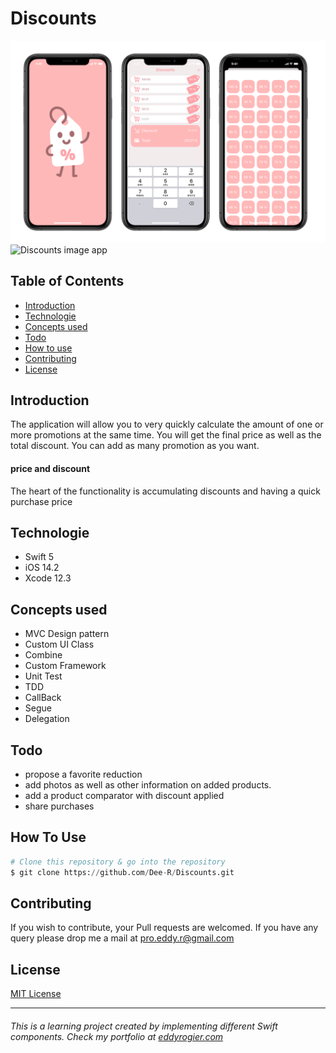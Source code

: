 # Discounts

![Discounts image app](https://raw.githubusercontent.com/Dee-R/Discounts/main/Discounts-iPhone.png)
![Discounts image app](https://media.giphy.com/media/ZxWM9tQkTO63chuSmH/giphy.gif)


## Table of Contents
* [Introduction](#introduction)
* [Technologie](#technologie)
* [Concepts used](#concepts-used)
* [Todo](#todo)
* [How to use](#how-to-use)
* [Contributing](#contributing)
* [License](#license)

## Introduction
The application will allow you to very quickly calculate the amount of one or more promotions at the same time. You will get the final price as well as the total discount. You can add as many promotion as you want.

#### price and discount
The heart of the functionality is accumulating discounts and having a quick purchase price

## Technologie
* Swift 5
* iOS 14.2
* Xcode 12.3

## Concepts used
* MVC Design pattern
* Custom UI Class
* Combine
* Custom Framework
* Unit Test
* TDD
* CallBack
* Segue
* Delegation

## Todo
* propose a favorite reduction 
* add photos as well as other information on added products. 
* add a product comparator with discount applied
* share purchases

## How To Use
```python
# Clone this repository & go into the repository
$ git clone https://github.com/Dee-R/Discounts.git
```

## Contributing
If you wish to contribute, your Pull requests are welcomed. If you have any query please drop me a mail at [pro.eddy.r@gmail.com](pro.eddy.r@gmail.com)

## License
[MIT License](https://github.com/Dee-R/Discounts/blob/main/LICENSE)

___
######   This is a learning project created by implementing different Swift components. Check my portfolio at [eddyrogier.com](https://www.eddyrogier.com/)
